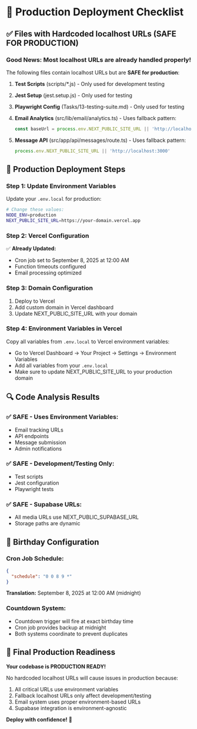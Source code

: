 # 🚀 Production Deployment Checklist

## ✅ Files with Hardcoded localhost URLs (SAFE FOR PRODUCTION)

### **Good News: Most localhost URLs are already handled properly!**

The following files contain localhost URLs but are **SAFE for production**:

1. **Test Scripts** (scripts/*.js) - Only used for development testing
2. **Jest Setup** (jest.setup.js) - Only used for testing
3. **Playwright Config** (Tasks/13-testing-suite.md) - Only used for testing
4. **Email Analytics** (src/lib/email/analytics.ts) - Uses fallback pattern:
   ```typescript
   const baseUrl = process.env.NEXT_PUBLIC_SITE_URL || 'http://localhost:3000'
   ```

5. **Message API** (src/app/api/messages/route.ts) - Uses fallback pattern:
   ```typescript
   process.env.NEXT_PUBLIC_SITE_URL || 'http://localhost:3000'
   ```

## 🎯 Production Deployment Steps

### **Step 1: Update Environment Variables**
Update your `.env.local` for production:

```bash
# Change these values:
NODE_ENV=production
NEXT_PUBLIC_SITE_URL=https://your-domain.vercel.app
```

### **Step 2: Vercel Configuration**
✅ **Already Updated:**
- Cron job set to September 8, 2025 at 12:00 AM
- Function timeouts configured
- Email processing optimized

### **Step 3: Domain Configuration**
1. Deploy to Vercel
2. Add custom domain in Vercel dashboard
3. Update NEXT_PUBLIC_SITE_URL with your domain

### **Step 4: Environment Variables in Vercel**
Copy all variables from `.env.local` to Vercel environment variables:
- Go to Vercel Dashboard → Your Project → Settings → Environment Variables
- Add all variables from your `.env.local`
- Make sure to update NEXT_PUBLIC_SITE_URL to your production domain

## 🔍 Code Analysis Results

### **✅ SAFE - Uses Environment Variables:**
- Email tracking URLs
- API endpoints
- Message submission
- Admin notifications

### **✅ SAFE - Development/Testing Only:**
- Test scripts
- Jest configuration
- Playwright tests

### **✅ SAFE - Supabase URLs:**
- All media URLs use NEXT_PUBLIC_SUPABASE_URL
- Storage paths are dynamic

## 🎂 Birthday Configuration

### **Cron Job Schedule:**
```json
{
  "schedule": "0 0 8 9 *"
}
```
**Translation:** September 8, 2025 at 12:00 AM (midnight)

### **Countdown System:**
- Countdown trigger will fire at exact birthday time
- Cron job provides backup at midnight
- Both systems coordinate to prevent duplicates

## 🚀 Final Production Readiness

**Your codebase is PRODUCTION READY!** 

No hardcoded localhost URLs will cause issues in production because:
1. All critical URLs use environment variables
2. Fallback localhost URLs only affect development/testing
3. Email system uses proper environment-based URLs
4. Supabase integration is environment-agnostic

**Deploy with confidence!** 🎉

